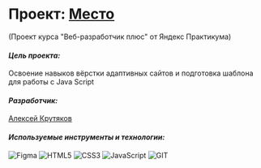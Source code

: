 # Проект: [Место](https://alexeykrutyakov.github.io/mesto-project/)

(Проект курса "Веб-разработчик плюс" от Яндекс Практикума)

#### _Цель проекта:_

Освоение навыков вёрстки адаптивных сайтов и подготовка шаблона для работы с Java Script

#### _Разработчик:_

[Алексей Крутяков](https://github.com/AlexeyKrutyakov)

#### _Используемые инструменты и технологии:_

![Figma](https://img.shields.io/badge/-Figma-011?&logo=figma)
![HTML5](https://img.shields.io/badge/-HTML5-011?&logo=html5)
![CSS3](https://img.shields.io/badge/-CSS3-011?&logo=css3)
![JavaScript](https://img.shields.io/badge/-JavaScript-011?&logo=javascript)
![GIT](https://img.shields.io/badge/-GIT-011?&logo=git)
